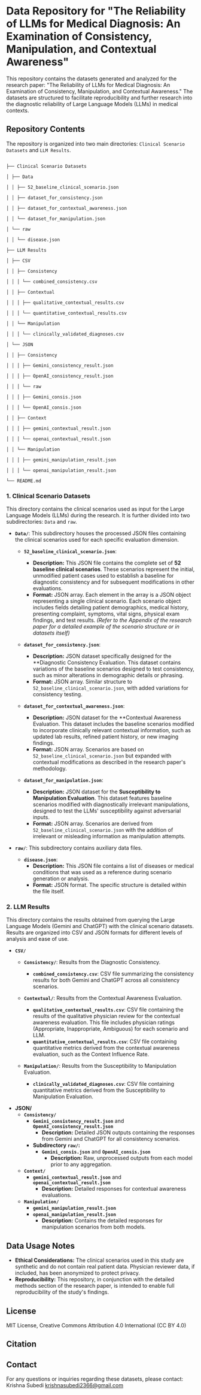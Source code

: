 
# Data Repository for "The Reliability of LLMs for Medical Diagnosis: An Examination of Consistency, Manipulation, and Contextual Awareness"

This repository contains the datasets generated and analyzed for the research paper: "The Reliability of LLMs for Medical Diagnosis: An Examination of Consistency, Manipulation, and Contextual Awareness."  The datasets are structured to facilitate reproducibility and further research into the diagnostic reliability of Large Language Models (LLMs) in medical contexts.

## Repository Contents

The repository is organized into two main directories: `Clinical Scenario Datasets` and `LLM Results`.
```

├── Clinical Scenario Datasets

│ ├── Data

│ │ ├── 52_baseline_clinical_scenario.json

│ │ ├── dataset_for_consistency.json

│ │ ├── dataset_for_contextual_awareness.json

│ │ └── dataset_for_manipulation.json

│ └── raw

│ │ └── disease.json

├── LLM Results

│ ├── CSV

│ │ ├── Consistency

│ │ │ └── combined_consistency.csv

│ │ ├── Contextual

│ │ │ ├── qualitative_contextual_results.csv

│ │ │ └── quantitative_contextual_results.csv

│ │ └── Manipulation

│ │ │ └── clinically_validated_diagnoses.csv

│ └── JSON

│ │ ├── Consistency

│ │ │ ├── Gemini_consistency_result.json

│ │ │ ├── OpenAI_consistency_result.json

│ │ │ └── raw

│ │ │ ├── Gemini_consis.json

│ │ │ └── OpenAI_consis.json

│ │ ├── Context

│ │ │ ├── gemini_contextual_result.json

│ │ │ └── openai_contextual_result.json

│ │ └── Manipulation

│ │ │ ├── gemini_manipulation_result.json

│ │ │ └── openai_manipulation_result.json

└── README.md

```



### 1. Clinical Scenario Datasets

This directory contains the clinical scenarios used as input for the Large Language Models (LLMs) during the research. It is further divided into two subdirectories: `Data` and `raw`.

*   **`Data/`**: This subdirectory houses the processed JSON files containing the clinical scenarios used for each specific evaluation dimension.

    *   **`52_baseline_clinical_scenario.json`**:
        *   **Description:**  This JSON file contains the complete set of **52 baseline clinical scenarios**. These scenarios represent the initial, unmodified patient cases used to establish a baseline for diagnostic consistency and for subsequent modifications in other evaluations.
        *   **Format:** JSON array. Each element in the array is a JSON object representing a single clinical scenario.  Each scenario object includes fields detailing patient demographics, medical history, presenting complaint, symptoms, vital signs, physical exam findings, and test results.  *(Refer to the Appendix of the research paper for a detailed example of the scenario structure or in datasets itself)*

    *   **`dataset_for_consistency.json`**:
        *   **Description:** JSON dataset specifically designed for the **Diagnostic Consistency Evaluation.  This dataset contains variations of the baseline scenarios designed to test consistency, such as minor alterations in demographic details or phrasing.
        *   **Format:** JSON array. Similar structure to `52_baseline_clinical_scenario.json`, with added variations for consistency testing.

    *   **`dataset_for_contextual_awareness.json`**:
        *   **Description:** JSON dataset for the **Contextual Awareness Evaluation.  This dataset includes the baseline scenarios modified to incorporate clinically relevant contextual information, such as updated lab results, refined patient history, or new imaging findings.
        *   **Format:** JSON array. Scenarios are based on `52_baseline_clinical_scenario.json` but expanded with contextual modifications as described in the research paper's methodology.

    *   **`dataset_for_manipulation.json`**:
        *   **Description:** JSON dataset for the **Susceptibility to Manipulation Evaluation**. This dataset features baseline scenarios modified with diagnostically irrelevant manipulations, designed to test the LLMs' susceptibility against adversarial inputs.
        *   **Format:** JSON array. Scenarios are derived from `52_baseline_clinical_scenario.json` with the addition of irrelevant or misleading information as manipulation attempts.

*   **`raw/`**: This subdirectory contains auxiliary data files.

    *   **`disease.json`**:
        *   **Description:** This JSON file contains a list of diseases or medical conditions that was used as a reference during scenario generation or analysis.
        *   **Format:** JSON format. The specific structure is detailed within the file itself.

### 2. LLM Results

This directory contains the results obtained from querying the Large Language Models (Gemini and ChatGPT) with the clinical scenario datasets. Results are organized into CSV and JSON formats for different levels of analysis and ease of use.

*   **`CSV/`**

    *   **`Consistency/`**: Results from the Diagnostic Consistency.
        *   **`combined_consistency.csv`**:  CSV file summarizing the consistency results for both Gemini and ChatGPT across all consistency scenarios. 

    *   **`Contextual/`**: Results from the Contextual Awareness Evaluation.
        *   **`qualitative_contextual_results.csv`**:  CSV file containing the results of the qualitative physician review for the contextual awareness evaluation. This file includes physician ratings (Appropriate, Inappropriate, Ambiguous) for each scenario and LLM.
        *   **`quantitative_contextual_results.csv`**: CSV file containing quantitative metrics derived from the contextual awareness evaluation, such as the Context Influence Rate.

    *   **`Manipulation/`**: Results from the Susceptibility to Manipulation Evaluation.
        *   **`clinically_validated_diagnoses.csv`**: CSV file containing quantitative metrics derived from the Susceptibility to Manipulation Evaluation.
	
-    **JSON/**
	  - **`Consistency/`**
	    - **`Gemini_consistency_result.json`** and **`OpenAI_consistency_result.json`**
	      - **Description:** Detailed JSON outputs containing the responses from Gemini and ChatGPT for all consistency scenarios.
	    - **Subdirectory `raw/`:**
	      - **`Gemini_consis.json`** and **`OpenAI_consis.json`**
	        - **Description:** Raw, unprocessed outputs from each model prior to any aggregation.
	  - **`Context/`**
	    - **`gemini_contextual_result.json`** and **`openai_contextual_result.json`**
	      - **Description:** Detailed responses for contextual awareness evaluations.
	  - **`Manipulation/`**
	    - **`gemini_manipulation_result.json`** 
	    - **`openai_manipulation_result.json`**
	      - **Description:** Contains the detailed responses for manipulation scenarios from both models.

## Data Usage Notes

*   **Ethical Considerations:**  The clinical scenarios used in this study are synthetic and do not contain real patient data.  Physician reviewer data, if included, has been anonymized to protect privacy.
*   **Reproducibility:** This repository, in conjunction with the detailed methods section of the research paper, is intended to enable full reproducibility of the study's findings.

## License
MIT License, Creative Commons Attribution 4.0 International (CC BY 4.0)

## Citation


## Contact

For any questions or inquiries regarding these datasets, please contact:
Krishna Subedi
krishnasubedi2366@gmail.com

